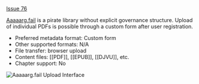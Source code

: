 [Issue 76](https://github.com/thoth-pub/thoth/issues/76)

[Aaaaarg.fail](https://aaaaarg.fail/) is a pirate library without explicit governance structure. Upload of individual PDFs is possible through a custom form after user registration.

* Preferred metadata format: Custom form
* Other supported formats: N/A
* File transfer: browser upload
* Content files: [[PDF]], [[EPUB]], [[DJVU]], etc.
* Chapter support: No

![Aaaaarg.fail Upload Interface](https://punctumbooks.com/punctum/wp-content/uploads/2020/10/Screenshot-2020-10-15-at-14.33.00.png)